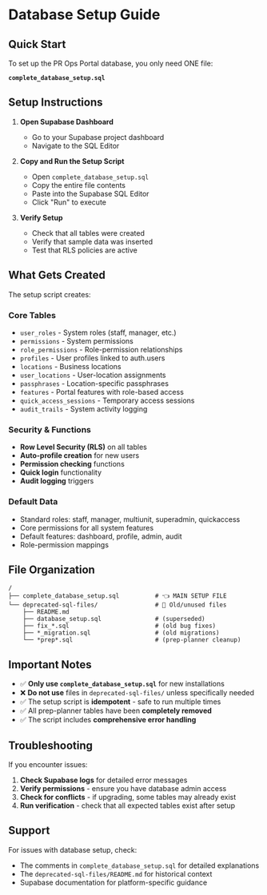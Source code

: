 # Database Setup Guide

## Quick Start

To set up the PR Ops Portal database, you only need ONE file:

**`complete_database_setup.sql`**

## Setup Instructions

1. **Open Supabase Dashboard**
   - Go to your Supabase project dashboard
   - Navigate to the SQL Editor

2. **Copy and Run the Setup Script**
   - Open `complete_database_setup.sql`
   - Copy the entire file contents
   - Paste into the Supabase SQL Editor
   - Click "Run" to execute

3. **Verify Setup**
   - Check that all tables were created
   - Verify that sample data was inserted
   - Test that RLS policies are active

## What Gets Created

The setup script creates:

### Core Tables
- `user_roles` - System roles (staff, manager, etc.)
- `permissions` - System permissions
- `role_permissions` - Role-permission relationships  
- `profiles` - User profiles linked to auth.users
- `locations` - Business locations
- `user_locations` - User-location assignments
- `passphrases` - Location-specific passphrases
- `features` - Portal features with role-based access
- `quick_access_sessions` - Temporary access sessions
- `audit_trails` - System activity logging

### Security & Functions
- **Row Level Security (RLS)** on all tables
- **Auto-profile creation** for new users
- **Permission checking** functions
- **Quick login** functionality
- **Audit logging** triggers

### Default Data
- Standard roles: staff, manager, multiunit, superadmin, quickaccess
- Core permissions for all system features
- Default features: dashboard, profile, admin, audit
- Role-permission mappings

## File Organization

```
/
├── complete_database_setup.sql          # 👈 MAIN SETUP FILE
└── deprecated-sql-files/                # 📁 Old/unused files
    ├── README.md
    ├── database_setup.sql               # (superseded)
    ├── fix_*.sql                        # (old bug fixes)
    ├── *_migration.sql                  # (old migrations) 
    └── *prep*.sql                       # (prep-planner cleanup)
```

## Important Notes

- ✅ **Only use `complete_database_setup.sql`** for new installations
- ❌ **Do not use** files in `deprecated-sql-files/` unless specifically needed
- ✅ The setup script is **idempotent** - safe to run multiple times
- ✅ All prep-planner tables have been **completely removed**
- ✅ The script includes **comprehensive error handling**

## Troubleshooting

If you encounter issues:

1. **Check Supabase logs** for detailed error messages
2. **Verify permissions** - ensure you have database admin access
3. **Check for conflicts** - if upgrading, some tables may already exist
4. **Run verification** - check that all expected tables exist after setup

## Support

For issues with database setup, check:
- The comments in `complete_database_setup.sql` for detailed explanations
- The `deprecated-sql-files/README.md` for historical context
- Supabase documentation for platform-specific guidance